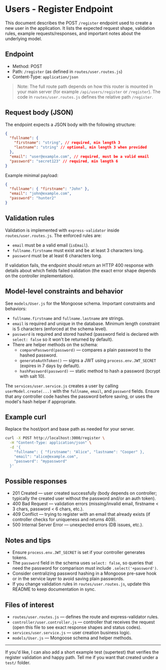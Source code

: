 # Users - Register Endpoint

This document describes the POST `/register` endpoint used to create a new user in the application. It lists the expected request shape, validation rules, example requests/responses, and important notes about the underlying model.

## Endpoint

- Method: POST
- Path: `/register` (as defined in `routes/user.routes.js`)
- Content-Type: `application/json`

> Note: The full route path depends on how this router is mounted in your main server (for example `/api/users/register` or `/register`). The code in `routes/user.routes.js` defines the relative path `/register`.

## Request body (JSON)

The endpoint expects a JSON body with the following structure:

```json
{
  "fullname": {
    "firstname": "string", // required, min length 3
    "lastname": "string" // optional, min length 3 when provided
  },
  "email": "user@example.com", // required, must be a valid email
  "password": "secret123" // required, min length 6
}
```

Example minimal payload:

```json
{
  "fullname": { "firstname": "John" },
  "email": "john@example.com",
  "password": "hunter2"
}
```

## Validation rules

Validation is implemented with `express-validator` inside `routes/user.routes.js`. The enforced rules are:

- `email` must be a valid email (`isEmail`).
- `fullname.firstname` must exist and be at least 3 characters long.
- `password` must be at least 6 characters long.

If validation fails, the endpoint should return an HTTP 400 response with details about which fields failed validation (the exact error shape depends on the controller implementation).

## Model-level constraints and behavior

See `models/User.js` for the Mongoose schema. Important constraints and behaviors:

- `fullname.firstname` and `fullname.lastname` are strings.
- `email` is required and unique in the database. Minimum length constraint is 5 characters (enforced at the schema level).
- `password` is required and stored hashed (password field is declared with `select: false` so it won't be returned by default).
- There are helper methods on the schema:
  - `comparePassword(password)` — compares a plain password to the hashed password.
  - `generateAuthToken()` — signs a JWT using `process.env.JWT_SECRET` (expires in 7 days by default).
  - `hashPassword(password)` — static method to hash a password (bcrypt with salt 10).

The `services/user.service.js` creates a user by calling `userModel.create(...)` with the `fullname`, `email`, and `password` fields. Ensure that any controller code hashes the password before saving, or uses the model's hash helper if appropriate.

## Example curl

Replace the host/port and base path as needed for your server.

```bash
curl -X POST http://localhost:3000/register \
  -H "Content-Type: application/json" \
  -d '{
    "fullname": { "firstname": "Alice", "lastname": "Cooper" },
    "email": "alice@example.com",
    "password": "mypassword"
  }'
```

## Possible responses

- 201 Created — user created successfully (body depends on controller; typically the created user without the password and/or an auth token).
- 400 Bad Request — validation errors (missing/invalid email, firstname < 3 chars, password < 6 chars, etc.).
- 409 Conflict — trying to register with an email that already exists (if controller checks for uniqueness and returns 409).
- 500 Internal Server Error — unexpected errors (DB issues, etc.).

## Notes and tips

- Ensure `process.env.JWT_SECRET` is set if your controller generates tokens.
- The `password` field in the schema uses `select: false`, so queries that need the password for comparison must include `.select('+password')`.
- Consider centralizing password hashing in a Mongoose pre-save hook or in the service layer to avoid saving plain passwords.
- If you change validation rules in `routes/user.routes.js`, update this README to keep documentation in sync.

## Files of interest

- `routes/user.routes.js` — defines the route and express-validator rules.
- `controller/user.controller.js` — controller that receives the request (open this file to see exact response shapes and status codes).
- `services/user.service.js` — user creation business logic.
- `models/User.js` — Mongoose schema and helper methods.

---

If you'd like, I can also add a short example test (supertest) that verifies the register validation and happy path. Tell me if you want that created under a `test/` folder.
